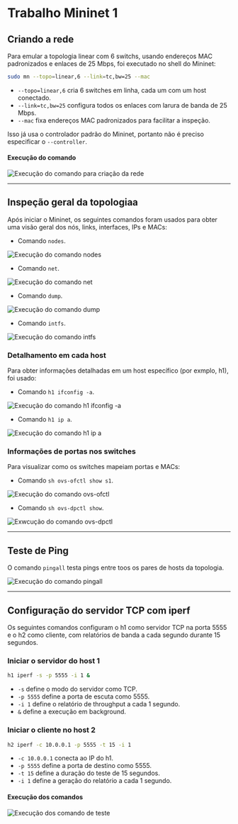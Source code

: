 # Trabalho Mininet 1

## Criando a rede

Para emular a topologia linear com 6 switchs, usando endereços MAC padronizados e enlaces de 25 Mbps, foi executado no shell do Mininet:

```bash
sudo mn --topo=linear,6 --link=tc,bw=25 --mac
```

- `--topo=linear,6` cria 6 switches em linha, cada um com um host conectado.
- `--link=tc,bw=25` configura todos os enlaces com larura de banda de 25 Mbps.
- `--mac` fixa endereços MAC padronizados para facilitar a inspeção.

Isso já usa o controlador padrão do Mininet, portanto não é preciso especificar o `--controller`.

#### Execução do comando


![Execução do comando para criação da rede](./images/init_net_command.png)


---

## Inspeção geral da topologiaa

Após iniciar o Mininet, os seguintes comandos foram usados para obter uma visão geral dos nós, links, interfaces, IPs e MACs:

- Comando `nodes`.


![Execução do comando nodes](./images/command_node.png)


- Comando `net`.


![Execução do comando net](./images/command_net.png)


- Comando `dump`.


![Execução do comando dump](./images/command_dump.png)


- Comando `intfs`.


![Execução do comando intfs](./images/command_intfs.png)


### Detalhamento em cada host

Para obter informações detalhadas em um host específico (por exmplo, h1), foi usado: 

- Comando `h1 ifconfig -a`.


![Execução do comando h1 ifconfig -a](./images/command_ifconfiga.png)


- Comando `h1 ip a`.


![Execução do comando h1 ip a](./images/command_ip.png)



### Informações de portas nos switches

Para visualizar como os switches mapeiam portas e MACs:

- Comando `sh ovs-ofctl show s1`.


![Execução do comando ovs-ofctl](./images/command_ovs-ofctl.png)


- Comando `sh ovs-dpctl show`.


![Exwcução do comando ovs-dpctl](./images/command_ovs-spctl.png)


---

## Teste de Ping

O comando `pingall` testa pings entre toos os pares de hosts da topologia.


![Execução do comando pingall](./images/command_pingall.png)


---

## Configuração do servidor TCP com iperf

Os seguintes comandos configuram o h1 como servidor TCP na porta 5555 e o h2 como cliente, com relatórios de banda a cada segundo durante 15 segundos.

### Iniciar o servidor do host 1

```bash
h1 iperf -s -p 5555 -i 1 &
```

- `-s` define o modo do servidor como TCP.
- `-p 5555` define a porta de escuta como 5555.
- `-i 1` define o relatório de throughput a cada 1 segundo.
- `&` define a execução em background.

### Iniciar o cliente no host 2

```bash
h2 iperf -c 10.0.0.1 -p 5555 -t 15 -i 1
```

- `-c 10.0.0.1` conecta ao IP do h1.
- `-p 5555` define a porta de destino como 5555.
- `-t 15` define a duração do teste de 15 segundos.
- `-i 1` define a geração do relatório a cada 1 segundo.

#### Execução dos comandos


![Execução dos comando de teste](./images/tests_commands.png)

